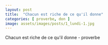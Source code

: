 ```yaml
---
layout: post
title:  "Chacun est riche de ce qu'il donne"
categories: [ proverbe, don ]
image: assets/images/posts/1_lundi-1.jpg
---
```


Chacun est riche de ce qu'il donne - proverbe